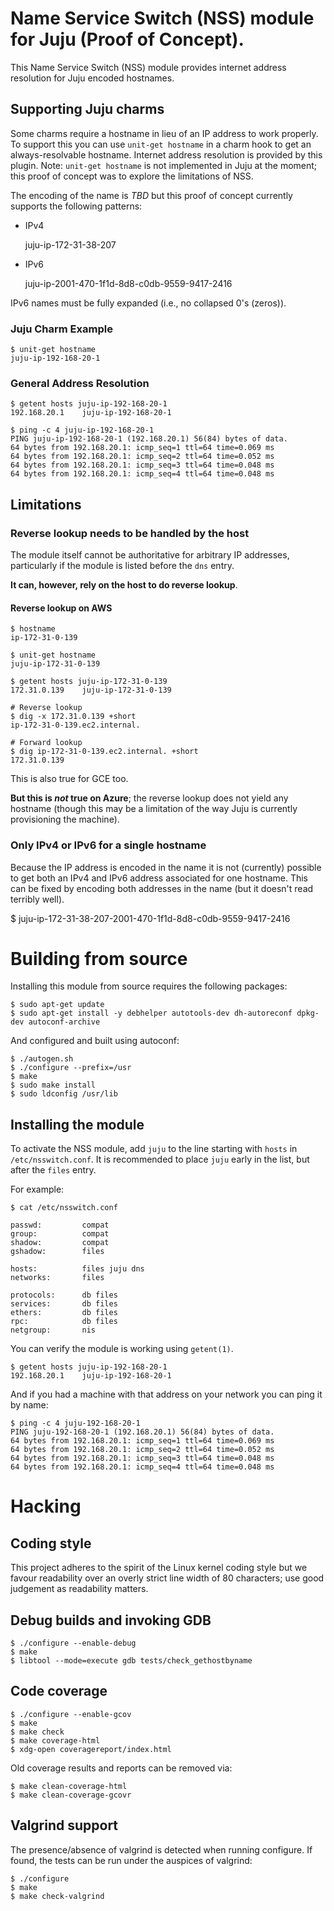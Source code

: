 # Name Service Switch (NSS) module for Juju (Proof of Concept).

This Name Service Switch (NSS) module provides internet address
resolution for Juju encoded hostnames.

## Supporting Juju charms

Some charms require a hostname in lieu of an IP address to work
properly. To support this you can use ```unit-get hostname``` in a
charm hook to get an always-resolvable hostname. Internet address
resolution is provided by this plugin. Note: ```unit-get hostname```
is not implemented in Juju at the moment; this proof of concept was to
explore the limitations of NSS.

The encoding of the name is *TBD* but this proof of concept currently
supports the following patterns:

* IPv4

	juju-ip-172-31-38-207

* IPv6

	juju-ip-2001-470-1f1d-8d8-c0db-9559-9417-2416

IPv6 names must be fully expanded (i.e., no collapsed 0's (zeros)).

### Juju Charm Example

	$ unit-get hostname
	juju-ip-192-168-20-1

### General Address Resolution

	$ getent hosts juju-ip-192-168-20-1
	192.168.20.1    juju-ip-192-168-20-1

	$ ping -c 4 juju-ip-192-168-20-1
	PING juju-ip-192-168-20-1 (192.168.20.1) 56(84) bytes of data.
	64 bytes from 192.168.20.1: icmp_seq=1 ttl=64 time=0.069 ms
	64 bytes from 192.168.20.1: icmp_seq=2 ttl=64 time=0.052 ms
	64 bytes from 192.168.20.1: icmp_seq=3 ttl=64 time=0.048 ms
	64 bytes from 192.168.20.1: icmp_seq=4 ttl=64 time=0.048 ms

## Limitations

### Reverse lookup needs to be handled by the host

The module itself cannot be authoritative for arbitrary IP addresses,
particularly if the module is listed before the ```dns``` entry.

**It can, however, rely on the host to do reverse lookup**.

#### Reverse lookup on AWS

	$ hostname
	ip-172-31-0-139

	$ unit-get hostname
	juju-ip-172-31-0-139

	$ getent hosts juju-ip-172-31-0-139
	172.31.0.139    juju-ip-172-31-0-139

	# Reverse lookup
	$ dig -x 172.31.0.139 +short
	ip-172-31-0-139.ec2.internal.

	# Forward lookup
	$ dig ip-172-31-0-139.ec2.internal. +short
	172.31.0.139

This is also true for GCE too.

**But this is _not_ true on Azure**; the reverse lookup does not yield
any hostname (though this may be a limitation of the way Juju is
currently provisioning the machine).

### Only IPv4 or IPv6 for a single hostname

Because the IP address is encoded in the name it is not (currently)
possible to get both an IPv4 and IPv6 address associated for one
hostname. This can be fixed by encoding both addresses in the name
(but it doesn't read terribly well).

   $ juju-ip-172-31-38-207-2001-470-1f1d-8d8-c0db-9559-9417-2416

# Building from source

Installing this module from source requires the following packages:

	$ sudo apt-get update
	$ sudo apt-get install -y debhelper autotools-dev dh-autoreconf dpkg-dev autoconf-archive

And configured and built using autoconf:

	$ ./autogen.sh
	$ ./configure --prefix=/usr
	$ make
	$ sudo make install
	$ sudo ldconfig /usr/lib

## Installing the module

To activate the NSS module, add ```juju``` to the line starting with
```hosts``` in ```/etc/nsswitch.conf```. It is recommended to place
```juju``` early in the list, but after the ```files``` entry.

For example:

	$ cat /etc/nsswitch.conf

	passwd:         compat
	group:          compat
	shadow:         compat
	gshadow:        files

	hosts:          files juju dns
	networks:       files

	protocols:      db files
	services:       db files
	ethers:         db files
	rpc:            db files
	netgroup:       nis

You can verify the module is working using ```getent(1)```.

	$ getent hosts juju-ip-192-168-20-1
	192.168.20.1    juju-ip-192-168-20-1

And if you had a machine with that address on your network you can
ping it by name:

	$ ping -c 4 juju-192-168-20-1
	PING juju-192-168-20-1 (192.168.20.1) 56(84) bytes of data.
	64 bytes from 192.168.20.1: icmp_seq=1 ttl=64 time=0.069 ms
	64 bytes from 192.168.20.1: icmp_seq=2 ttl=64 time=0.052 ms
	64 bytes from 192.168.20.1: icmp_seq=3 ttl=64 time=0.048 ms
	64 bytes from 192.168.20.1: icmp_seq=4 ttl=64 time=0.048 ms

# Hacking

## Coding style

This project adheres to the spirit of the Linux kernel coding style
but we favour readability over an overly strict line width of 80
characters; use good judgement as readability matters.

## Debug builds and invoking GDB

	$ ./configure --enable-debug
	$ make
	$ libtool --mode=execute gdb tests/check_gethostbyname

## Code coverage

	$ ./configure --enable-gcov
	$ make
	$ make check
	$ make coverage-html
	$ xdg-open coveragereport/index.html

Old coverage results and reports can be removed via:

	$ make clean-coverage-html
	$ make clean-coverage-gcovr

## Valgrind support

The presence/absence of valgrind is detected when running configure.
If found, the tests can be run under the auspices of valgrind:

	$ ./configure
	$ make
	$ make check-valgrind
